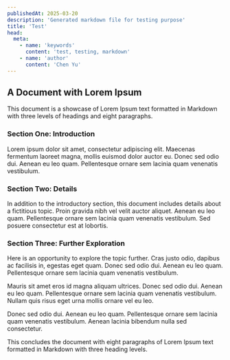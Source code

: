 ```yaml
---
publishedAt: 2025-03-20
description: 'Generated markdown file for testing purpose'
title: 'Test'
head:
  meta:
    - name: 'keywords'
      content: 'test, testing, markdown'
    - name: 'author'
      content: 'Chen Yu'
---
```


## A Document with Lorem Ipsum

This document is a showcase of Lorem Ipsum text formatted in Markdown with three levels of headings and eight paragraphs.

### Section One: Introduction

Lorem ipsum dolor sit amet, consectetur adipiscing elit. Maecenas fermentum laoreet magna, mollis euismod dolor auctor eu. Donec sed odio dui. Aenean eu leo quam. Pellentesque ornare sem lacinia quam venenatis vestibulum.

### Section Two: Details

In addition to the introductory section, this document includes details about a fictitious topic. Proin gravida nibh vel velit auctor aliquet. Aenean eu leo quam. Pellentesque ornare sem lacinia quam venenatis vestibulum. Sed posuere consectetur est at lobortis.

### Section Three: Further Exploration

Here is an opportunity to explore the topic further. Cras justo odio, dapibus ac facilisis in, egestas eget quam. Donec sed odio dui. Aenean eu leo quam. Pellentesque ornare sem lacinia quam venenatis vestibulum.

Mauris sit amet eros id magna aliquam ultrices. Donec sed odio dui. Aenean eu leo quam. Pellentesque ornare sem lacinia quam venenatis vestibulum. Nullam quis risus eget urna mollis ornare vel eu leo.

Donec sed odio dui. Aenean eu leo quam. Pellentesque ornare sem lacinia quam venenatis vestibulum. Aenean lacinia bibendum nulla sed consectetur.

This concludes the document with eight paragraphs of Lorem Ipsum text formatted in Markdown with three heading levels.
